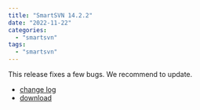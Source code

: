 ```yaml
---
title: "SmartSVN 14.2.2"
date: "2022-11-22"
categories: 
  - "smartsvn"
tags: 
  - "smartsvn"
---
```


This release fixes a few bugs. We recommend to update.

- [change log](https://www.smartsvn.com/documents/smartsvn/changelog.txt)
- [download](https://www.smartsvn.com/download/)

